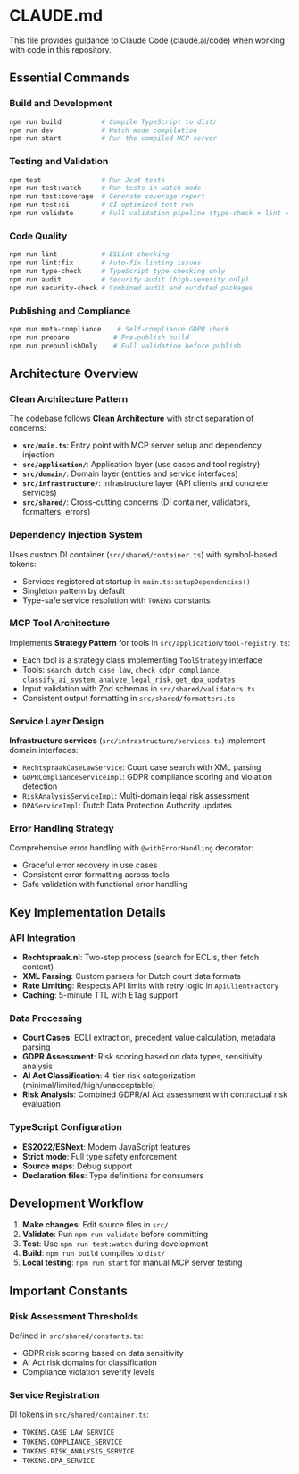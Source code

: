 # CLAUDE.md

This file provides guidance to Claude Code (claude.ai/code) when working with code in this repository.

## Essential Commands

### Build and Development
```bash
npm run build          # Compile TypeScript to dist/
npm run dev            # Watch mode compilation
npm run start          # Run the compiled MCP server
```

### Testing and Validation
```bash
npm test               # Run Jest tests
npm run test:watch     # Run tests in watch mode
npm run test:coverage  # Generate coverage report
npm run test:ci        # CI-optimized test run
npm run validate       # Full validation pipeline (type-check + lint + test)
```

### Code Quality
```bash
npm run lint           # ESLint checking
npm run lint:fix       # Auto-fix linting issues
npm run type-check     # TypeScript type checking only
npm run audit          # Security audit (high-severity only)
npm run security-check # Combined audit and outdated packages
```

### Publishing and Compliance
```bash
npm run meta-compliance    # Self-compliance GDPR check
npm run prepare           # Pre-publish build
npm run prepublishOnly    # Full validation before publish
```

## Architecture Overview

### Clean Architecture Pattern
The codebase follows **Clean Architecture** with strict separation of concerns:

- **`src/main.ts`**: Entry point with MCP server setup and dependency injection
- **`src/application/`**: Application layer (use cases and tool registry)
- **`src/domain/`**: Domain layer (entities and service interfaces)
- **`src/infrastructure/`**: Infrastructure layer (API clients and concrete services)
- **`src/shared/`**: Cross-cutting concerns (DI container, validators, formatters, errors)

### Dependency Injection System
Uses custom DI container (`src/shared/container.ts`) with symbol-based tokens:
- Services registered at startup in `main.ts:setupDependencies()`
- Singleton pattern by default
- Type-safe service resolution with `TOKENS` constants

### MCP Tool Architecture
Implements **Strategy Pattern** for tools in `src/application/tool-registry.ts`:
- Each tool is a strategy class implementing `ToolStrategy` interface
- Tools: `search_dutch_case_law`, `check_gdpr_compliance`, `classify_ai_system`, `analyze_legal_risk`, `get_dpa_updates`
- Input validation with Zod schemas in `src/shared/validators.ts`
- Consistent output formatting in `src/shared/formatters.ts`

### Service Layer Design
**Infrastructure services** (`src/infrastructure/services.ts`) implement domain interfaces:
- `RechtspraakCaseLawService`: Court case search with XML parsing
- `GDPRComplianceServiceImpl`: GDPR compliance scoring and violation detection
- `RiskAnalysisServiceImpl`: Multi-domain legal risk assessment
- `DPAServiceImpl`: Dutch Data Protection Authority updates

### Error Handling Strategy
Comprehensive error handling with `@withErrorHandling` decorator:
- Graceful error recovery in use cases
- Consistent error formatting across tools
- Safe validation with functional error handling

## Key Implementation Details

### API Integration
- **Rechtspraak.nl**: Two-step process (search for ECLIs, then fetch content)
- **XML Parsing**: Custom parsers for Dutch court data formats
- **Rate Limiting**: Respects API limits with retry logic in `ApiClientFactory`
- **Caching**: 5-minute TTL with ETag support

### Data Processing
- **Court Cases**: ECLI extraction, precedent value calculation, metadata parsing
- **GDPR Assessment**: Risk scoring based on data types, sensitivity analysis
- **AI Act Classification**: 4-tier risk categorization (minimal/limited/high/unacceptable)
- **Risk Analysis**: Combined GDPR/AI Act assessment with contractual risk evaluation

### TypeScript Configuration
- **ES2022/ESNext**: Modern JavaScript features
- **Strict mode**: Full type safety enforcement
- **Source maps**: Debug support
- **Declaration files**: Type definitions for consumers

## Development Workflow

1. **Make changes**: Edit source files in `src/`
2. **Validate**: Run `npm run validate` before committing
3. **Test**: Use `npm run test:watch` during development
4. **Build**: `npm run build` compiles to `dist/`
5. **Local testing**: `npm run start` for manual MCP server testing

## Important Constants

### Risk Assessment Thresholds
Defined in `src/shared/constants.ts`:
- GDPR risk scoring based on data sensitivity
- AI Act risk domains for classification
- Compliance violation severity levels

### Service Registration
DI tokens in `src/shared/container.ts`:
- `TOKENS.CASE_LAW_SERVICE`
- `TOKENS.COMPLIANCE_SERVICE`
- `TOKENS.RISK_ANALYSIS_SERVICE`
- `TOKENS.DPA_SERVICE`